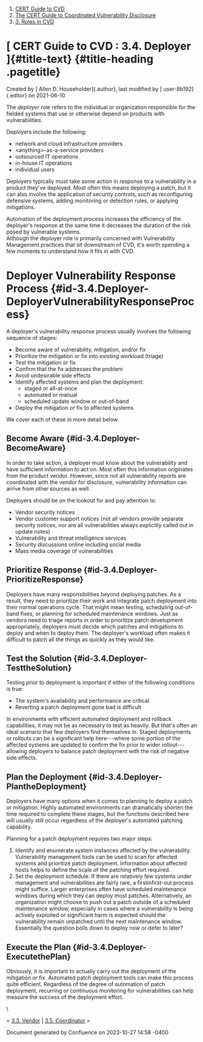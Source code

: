 



1.  [CERT Guide to CVD](index.html)
2.  [The CERT Guide to Coordinated Vulnerability
    Disclosure](The-CERT-Guide-to-Coordinated-Vulnerability-Disclosure_47677443.html)
3.  [3. Roles in CVD](3.-Roles-in-CVD_47677459.html)


# [ CERT Guide to CVD : 3.4. Deployer ]{#title-text} {#title-heading .pagetitle}




Created by [ Allen D. Householder]{.author}, last modified by [
user-8b192]{.editor} on 2021-06-10



The *deployer* role refers to the individual or organization responsible
for the fielded systems that use or otherwise depend on products with
vulnerabilities.

Deployers include the following:

-   network and cloud infrastructure providers
-   \<anything\>-as-a-service providers
-   outsourced IT operations
-   in-house IT operations
-   individual users

Deployers typically must take some action in response to a vulnerability
in a product they\'ve deployed. Most often this means deploying a patch,
but it can also involve the application of security controls, such as
reconfiguring defensive systems, adding monitoring or detection rules,
or applying mitigations. 

Automation of the deployment process increases the efficiency of the
deployer\'s response at the same time it decreases the duration of the
risk posed by vulnerable systems.\
Although the deployer role is primarily concerned with Vulnerability
Management practices that sit downstream of CVD, it\'s worth spending a
few moments to understand how it fits in with CVD.

# Deployer Vulnerability Response Process {#id-3.4.Deployer-DeployerVulnerabilityResponseProcess}

A deployer\'s vulnerability response process usually involves the
following sequence of stages:

-   Become aware of vulnerability, mitigation, and/or fix
-   Prioritize the mitigation or fix into existing workload (triage)
-   Test the mitigation or fix
-   Confirm that the fix addresses the problem
-   Avoid undesirable side effects
-   Identify affected systems and plan the deployment:
    -   staged or all-at-once
    -   automated or manual
    -   scheduled update window or out-of-band
-   Deploy the mitigation or fix to affected systems

We cover each of these in more detail below.

## Become Aware {#id-3.4.Deployer-BecomeAware}

In order to take action, a deployer must know about the vulnerability
and have sufficient information to act on. Most often this information
originates from the product vendor. However, since not all vulnerability
reports are coordinated with the vendor for disclosure, vulnerability
information can arrive from other sources as well.

Deployers should be on the lookout for and pay attention to:

-   Vendor security notices
-   Vendor customer support notices (not all vendors provide separate
    security notices, nor are all vulnerabilities always explicitly
    called out in update notes)
-   Vulnerability and threat intelligence services
-   Security discussions online including social media
-   Mass media coverage of vulnerabilities

## Prioritize Response {#id-3.4.Deployer-PrioritizeResponse}

Deployers have many responsibilities beyond deploying patches. As a
result, they need to prioritize their work and integrate patch
deployment into their normal operations cycle. That might mean testing,
scheduling out-of-band fixes, or planning for scheduled maintenance
windows. Just as vendors need to triage reports in order to prioritize
patch development appropriately, deployers must decide which patches and
mitigations to deploy and when to deploy them. The deployer\'s workload
often makes it difficult to patch all the things as quickly as they
would like.

## Test the Solution {#id-3.4.Deployer-TesttheSolution}

Testing prior to deployment is important if either of the following
conditions is true:

-   The system\'s availability and performance are critical
-   Reverting a patch deployment gone bad is difficult

In environments with efficient automated deployment and rollback
capabilities, it may not be as necessary to test as heavily. But that\'s
often an ideal scenario that few deployers find themselves in. Staged
deployments or rollouts can be a significant help here---where some
portion of the affected systems are updated to confirm the fix prior to
wider rollout---allowing deployers to balance patch deployment with the
risk of negative side effects.

## Plan the Deployment {#id-3.4.Deployer-PlantheDeployment}

Deployers have many options when it comes to planning to deploy a patch
or mitigation. Highly automated environments can dramatically shorten
the time required to complete these stages, but the functions described
here will usually still occur regardless of the deployer\'s automated
patching capability. 

Planning for a patch deployment requires two major steps:

1.  Identify and enumerate system instances affected by the
    vulnerability. Vulnerability management tools can be used to scan
    for affected systems and prioritize patch deployment. Information
    about affected hosts helps to define the scale of the patching
    effort required.
2.  Set the deployment schedule. If there are relatively few systems
    under management and vulnerabilities are fairly rare, a
    firstinfirst-out process might suffice. Larger enterprises often
    have scheduled maintenance windows during which they can deploy most
    patches. Alternatively, an organization might choose to push out a
    patch outside of a scheduled maintenance window, especially in cases
    where a vulnerability is being actively exploited or significant
    harm is expected should the vulnerability remain unpatched until the
    next maintenance window. Essentially the question boils down to
    deploy now or defer to later?

## Execute the Plan {#id-3.4.Deployer-ExecutethePlan}

Obviously, it is important to actually carry out the deployment of the
mitigation or fix. Automated patch deployment tools can make this
process quite efficient. Regardless of the degree of automation of patch
deployment, recurring or continuous monitoring for vulnerabilities can
help measure the success of the deployment effort.

\



\< [3.3. Vendor](3.3.-Vendor_47677462.html) \| [3.5.
Coordinator](3.5.-Coordinator_47677464.html) \>








Document generated by Confluence on 2023-10-27 14:58 -0400






